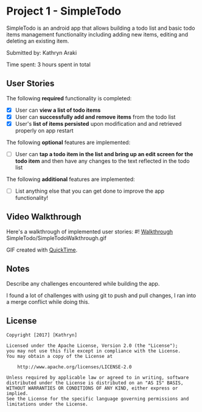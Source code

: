 # Project 1 - SimpleTodo

SimpleTodo is an android app that allows building a todo list and basic todo items management functionality including adding new items, editing and deleting an existing item.

Submitted by: Kathryn Araki

Time spent: 3 hours spent in total

## User Stories

The following **required** functionality is completed:

* [x] User can **view a list of todo items**
* [x] User can **successfully add and remove items** from the todo list
* [x] User's **list of items persisted** upon modification and and retrieved properly on app restart

The following **optional** features are implemented:

* [ ] User can **tap a todo item in the list and bring up an edit screen for the todo item** and then have any changes to the text reflected in the todo list

The following **additional** features are implemented:

* [ ] List anything else that you can get done to improve the app functionality!

## Video Walkthrough

Here's a walkthrough of implemented user stories:
#! [Walkthrough](SimpleTodoWalkthrough.gif)
SimpleTodo/SimpleTodoWalkthrough.gif

GIF created with [QuickTime](SimpleTodo/SimpleTodoWalkthrough.gif).

## Notes

Describe any challenges encountered while building the app.

I found a lot of challenges with using git to push and pull changes, I ran into a merge conflict while doing this.

## License

    Copyright [2017] [Kathryn]

    Licensed under the Apache License, Version 2.0 (the "License");
    you may not use this file except in compliance with the License.
    You may obtain a copy of the License at

        http://www.apache.org/licenses/LICENSE-2.0

    Unless required by applicable law or agreed to in writing, software
    distributed under the License is distributed on an "AS IS" BASIS,
    WITHOUT WARRANTIES OR CONDITIONS OF ANY KIND, either express or implied.
    See the License for the specific language governing permissions and
    limitations under the License.
